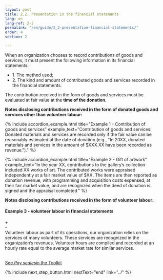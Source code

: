 ```yaml
---
layout: post
title: 2.2. Presentation in the financial statements
lang: en
lang-ref: 2-2
permalink: "/en/guide/2_2-presentation-financial-statements/"
order: 4
section: 2

---
```

When an organization chooses to record contributions of goods and services, it must present the following information in its financial statements:
<ul class="textlist">
<li>1. The method used;</li>

<li>2. The kind and amount of contributed goods and services recorded in the financial statements.</li>
</ul>

The contribution received in the form of goods and services must be evaluated at fair value at the **time of the donation**.

**Notes disclosing contributions received in the form of donated goods and services other than volunteer labour:**

{% include accordion_example.html
title="Example 1 - Contribution of goods and services"
example_text="Contribution of goods and services: Donated materials and services are recorded only if the fair value can be reasonably estimated at the date of donation (e.g., \"In 20XX, donated materials and services in the amount of $XXX.XX have been recorded as revenue.\")."
%}

{% include accordion_example.html
title="Example 2 - Gift of artwork"
example_text="In the year XX, contributions to the gallery’s collection included XX works of art. The contributed works were appraised independently at a fair market value of $XX. The items are then reported as donation revenue, with programming and acquisition costs expensed, at their fair market value, and are recognized when the deed of donation is signed and the appraisal completed."
%}

**Notes disclosing contributions received in the form of volunteer labour:**

<div class="outer-accordion-wrapper"> <div class="example-text-wrapper"> <h4 class="include-title"><strong>Example 3 - volunteer labour in financial statements</strong></h4> <div class="close">+</div> <div class="open">-</div> </div> <div class="example-wrapper"> Volunteer labour as part of its operations, our organization relies on the services of many volunteers. These services are recognized in the organization’s revenues. Volunteer hours are compiled and recorded at an hourly rate equal to the average market rate for similar services.<br/><br/>

<a class="toolkit" href="{{ site.baseurl }}/en/toolkit/scales/" title="Scales">See <em>Pay scales</em>in the Toolkit</a>
  </div></div>
{% include next_step_button.html nextText="end" link="../" %}
